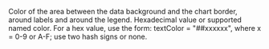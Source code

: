 Color of the area between the data background and the chart
border, around labels and around the legend. Hexadecimal
value or supported named color. For a hex value, use the form:
textColor = "##xxxxxx", where x = 0-9 or A-F; use two hash
signs or none.